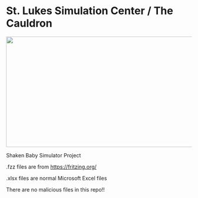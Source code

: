 # St. Lukes Simulation Center / The Cauldron

<img src="https://www.stlukessimcenter.org/assets/img/3d-print-innovation-lab/the-cauldron-logo.jpg" height="300" width="600" >


Shaken Baby Simulator Project

.fzz files are from https://fritzing.org/

.xlsx files are normal Microsoft Excel files

There are no malicious files in this repo!!
